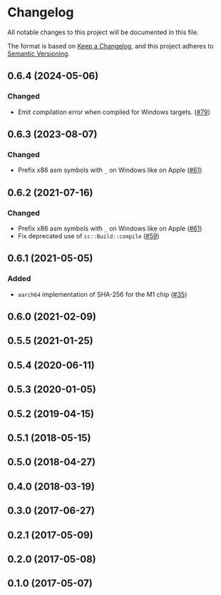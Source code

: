 # Changelog

All notable changes to this project will be documented in this file.

The format is based on [Keep a Changelog](https://keepachangelog.com/en/1.0.0/),
and this project adheres to [Semantic Versioning](https://semver.org/spec/v2.0.0.html).

## 0.6.4 (2024-05-06)
### Changed
- Emit compilation error when compiled for Windows targets. ([#79])

[#79]: https://github.com/RustCrypto/asm-hashes/pull/79

## 0.6.3 (2023-08-07)
### Changed
- Prefix x86 asm symbols with `_` on Windows like on Apple ([#61])

[#61]: https://github.com/RustCrypto/asm-hashes/pull/61

## 0.6.2 (2021-07-16)
### Changed
- Prefix x86 asm symbols with `_` on Windows like on Apple ([#61])
- Fix deprecated use of `cc::Build::compile` ([#59])

[#61]: https://github.com/RustCrypto/asm-hashes/pull/61
[#59]: https://github.com/RustCrypto/asm-hashes/pull/59

## 0.6.1 (2021-05-05)
### Added
- `aarch64` implementation of SHA-256 for the M1 chip ([#35])

[#35]: https://github.com/RustCrypto/asm-hashes/pull/35

## 0.6.0 (2021-02-09)

## 0.5.5 (2021-01-25)

## 0.5.4 (2020-06-11)

## 0.5.3 (2020-01-05)

## 0.5.2 (2019-04-15)

## 0.5.1 (2018-05-15)

## 0.5.0 (2018-04-27)

## 0.4.0 (2018-03-19)

## 0.3.0 (2017-06-27)

## 0.2.1 (2017-05-09)

## 0.2.0 (2017-05-08)

## 0.1.0 (2017-05-07)
